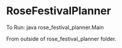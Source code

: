 # RoseFestivalPlanner

To Run:
java rose_festival_planner.Main

From outside of rose_festival_planner folder.

